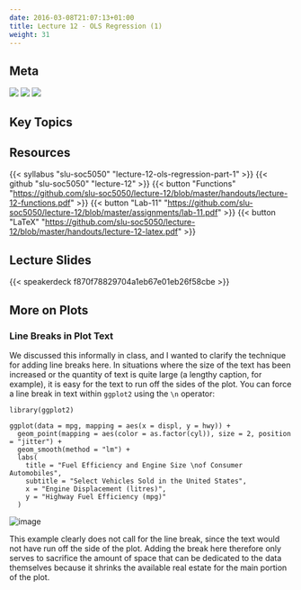 ```yaml
---
date: 2016-03-08T21:07:13+01:00
title: Lecture 12 - OLS Regression (1)
weight: 31
---
```

## Meta
![](https://img.shields.io/badge/semester-fall%202018-orange.svg) ![](https://img.shields.io/badge/release-lecture-orange.svg) [![](https://img.shields.io/badge/last%20update-2018--11--08-brightgreen.svg)](https://github.com/slu-soc5050/lecture-09/blob/master/NEWS_SITE.md)

## Key Topics

## Resources

{{< syllabus "slu-soc5050" "lecture-12-ols-regression-part-1" >}}
{{< github "slu-soc5050" "lecture-12" >}}
{{< button "Functions" "https://github.com/slu-soc5050/lecture-12/blob/master/handouts/lecture-12-functions.pdf" >}}
{{< button "Lab-11" "https://github.com/slu-soc5050/lecture-12/blob/master/assignments/lab-11.pdf" >}}
{{< button "LaTeX" "https://github.com/slu-soc5050/lecture-12/blob/master/handouts/lecture-12-latex.pdf" >}}

## Lecture Slides
<p> </p>
{{< speakerdeck f870f78829704a1eb67e01eb26f58cbe >}}

## More on Plots
### Line Breaks in Plot Text
We discussed this informally in class, and I wanted to clarify the technique for adding line breaks here. In situations where the size of the text has been increased or the quantity of text is quite large (a lengthy caption, for example), it is easy for the text to run off the sides of the plot. You can force a line break in text within `ggplot2` using the `\n` operator:

```
library(ggplot2)

ggplot(data = mpg, mapping = aes(x = displ, y = hwy)) +
  geom_point(mapping = aes(color = as.factor(cyl)), size = 2, position = "jitter") +
  geom_smooth(method = "lm") +
  labs(
    title = "Fuel Efficiency and Engine Size \nof Consumer Automobiles",
    subtitle = "Select Vehicles Sold in the United States",
    x = "Engine Displacement (litres)",
    y = "Highway Fuel Efficiency (mpg)"
  )
```
![image](/images/week-12-image01.png)

This example clearly does not call for the line break, since the text would not have run off the side of the plot. Adding the break here therefore only serves to sacrifice the amount of space that can be dedicated to the data themselves because it shrinks the available real estate for the main portion of the plot.

